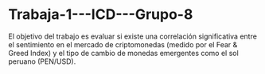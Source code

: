 # Trabaja-1---ICD---Grupo-8
El objetivo del trabajo es evaluar si existe una correlación significativa entre el sentimiento en el mercado de criptomonedas (medido por el Fear &amp; Greed Index) y el tipo de cambio de monedas emergentes como el sol peruano (PEN/USD).
